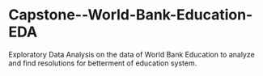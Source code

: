 # Capstone--World-Bank-Education-EDA
Exploratory Data Analysis on the data of World Bank Education to analyze and find resolutions for betterment of education system. 
